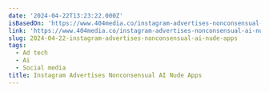 ```yaml
---
date: '2024-04-22T13:23:22.000Z'
isBasedOn: 'https://www.404media.co/instagram-advertises-nonconsensual-ai-nude-apps/'
link: 'https://www.404media.co/instagram-advertises-nonconsensual-ai-nude-apps/'
slug: 2024-04-22-instagram-advertises-nonconsensual-ai-nude-apps
tags:
  - Ad tech
  - Ai
  - Social media
title: Instagram Advertises Nonconsensual AI Nude Apps
---
```


